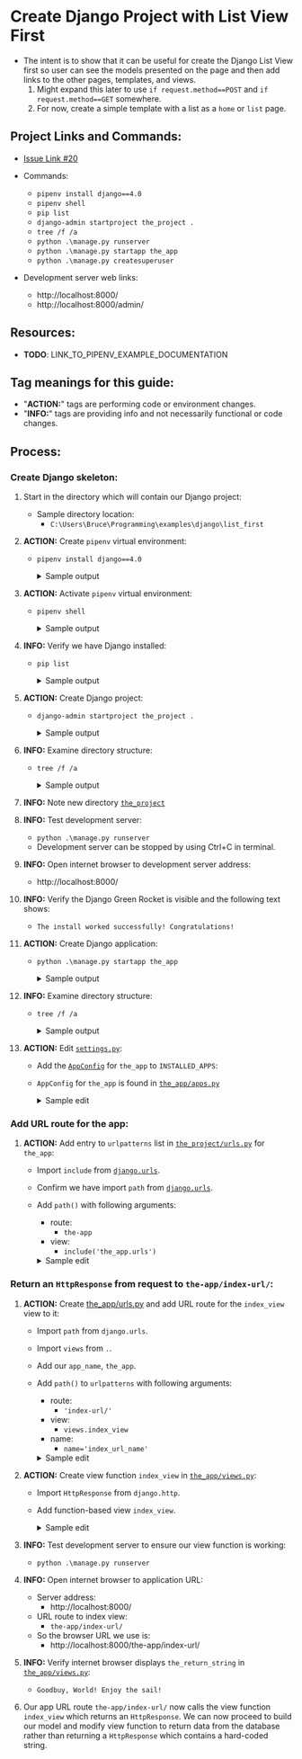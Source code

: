 # Create Django Project with List View First
* The intent is to show that it can be useful for create the Django List View first so user can see the models presented on the page and then add links to the other pages, templates, and views.
    1. Might expand this later to use `if request.method==POST` and `if request.method==GET` somewhere.
    1. For now, create a simple template with a list as a `home` or `list` page.

## Project Links and Commands:
* [Issue Link #20](https://github.com/brucestull/examples/issues/20)

* Commands:
    * `pipenv install django==4.0`
    * `pipenv shell`
    * `pip list`
    * `django-admin startproject the_project .`
    * `tree /f /a`
    * `python .\manage.py runserver`
    * `python .\manage.py startapp the_app`
    * `python .\manage.py createsuperuser`

* Development server web links:
    * http://localhost:8000/
    * http://localhost:8000/admin/

## Resources:
* **TODO**: LINK_TO_PIPENV_EXAMPLE_DOCUMENTATION

## Tag meanings for this guide:
* "**ACTION:**" tags are performing code or environment changes.
* "**INFO:**" tags are providing info and not necessarily functional or code changes.

## Process:

### Create Django skeleton:

1. Start in the directory which will contain our Django project:
    * Sample directory location:
        * `C:\Users\Bruce\Programming\examples\django\list_first`
1. **ACTION:** Create `pipenv` virtual environment:
    * `pipenv install django==4.0`
        <details>
        <summary>Sample output</summary>

            PS C:\Users\Bruce\Programming\examples\django\list_first> pipenv install django==4.0
            Creating a virtualenv for this project...
            Pipfile: C:\Users\Bruce\Programming\examples\django\list_first\Pipfile
            Using C:/Users/Bruce/AppData/Local/Programs/Python/Python310/python.exe (3.10.6) to create virtualenv...
            [   =] Creating virtual environment...created virtual environment CPython3.10.6.final.0-64 in 429ms
            creator CPython3Windows(dest=C:\Users\Bruce\.virtualenvs\list_first-KAifsCX6, clear=False, no_vcs_ignore=False, global=False)
            seeder FromAppData(download=False, pip=bundle, setuptools=bundle, wheel=bundle, via=copy, app_data_dir=C:\Users\Bruce\AppData\Local\pypa\virtualenv)
                added seed packages: pip==22.2.2, setuptools==63.4.3, wheel==0.37.1
            activators BashActivator,BatchActivator,FishActivator,NushellActivator,PowerShellActivator,PythonActivator

            Successfully created virtual environment!
            Virtualenv location: C:\Users\Bruce\.virtualenvs\list_first-KAifsCX6
            Creating a Pipfile for this project...
            Installing django==4.0...
            Adding django to Pipfile's [packages]...
            Installation Succeeded
            Pipfile.lock not found, creating...
            Locking [dev-packages] dependencies...
            Locking [packages] dependencies...
            Locking...
            Resolving dependencies...
            Success!
            Updated Pipfile.lock (036cf0)!
            Installing dependencies from Pipfile.lock (036cf0)...
            ================================ 0/0 - 00:00:00
            To activate this project's virtualenv, run pipenv shell.
            Alternatively, run a command inside the virtualenv with pipenv run.
            PS C:\Users\Bruce\Programming\examples\django\list_first>
        </details>

1. **ACTION:** Activate `pipenv` virtual environment:
    * `pipenv shell`
        <details>
        <summary>Sample output</summary>

            PS C:\Users\Bruce\Programming\examples\django\list_first> pipenv shell
            Launching subshell in virtual environment...
            PowerShell 7.2.6
            Copyright (c) Microsoft Corporation.

            https://aka.ms/powershell
            Type 'help' to get help.

            PS C:\Users\Bruce\Programming\examples\django\list_first>
        </details>

1. **INFO:** Verify we have Django installed:
    * `pip list`
        <details>
        <summary>Sample output</summary>

            PS C:\Users\Bruce\Programming\examples\django\list_first> pip list
            Package    Version
            ---------- -------
            asgiref    3.5.2
            Django     4.0
            pip        22.2.2
            setuptools 63.4.3
            sqlparse   0.4.2
            tzdata     2022.2
            wheel      0.37.1
            PS C:\Users\Bruce\Programming\examples\django\list_first>
        </details>

1. **ACTION:** Create Django project:
    * `django-admin startproject the_project .`
        <details>
        <summary>Sample output</summary>

            PS C:\Users\Bruce\Programming\examples\django\list_first> django-admin startproject the_project .
            PS C:\Users\Bruce\Programming\examples\django\list_first>
        </details>

1. **INFO:** Examine directory structure:
    * `tree /f /a`
        <details>
        <summary>Sample output</summary>

            PS C:\Users\Bruce\Programming\examples\django\list_first> tree /f /a
            Folder PATH listing for volume OS
            Volume serial number is CC00-DD12
            C:.
            |   manage.py
            |   Pipfile
            |   Pipfile.lock
            |   README.md
            |
            +---notes
            |       notes.md
            |
            \---the_project
                    asgi.py
                    settings.py
                    urls.py
                    wsgi.py
                    __init__.py

            PS C:\Users\Bruce\Programming\examples\django\list_first>
        </details>

1. **INFO:** Note new directory [`the_project`](../the_project/)

1. **INFO:** Test development server:
    * `python .\manage.py runserver`
    * Development server can be stopped by using Ctrl+C in terminal.

1. **INFO:** Open internet browser to development server address:
    * http://localhost:8000/

1. **INFO:** Verify the Django Green Rocket is visible and the following text shows:
    * `The install worked successfully! Congratulations!`

1. **ACTION:** Create Django application:
    * `python .\manage.py startapp the_app`
        <details>
        <summary>Sample output</summary>

            PS C:\Users\Bruce\Programming\examples\django\list_first> python .\manage.py startapp the_app
            PS C:\Users\Bruce\Programming\examples\django\list_first>
        </details>

1. **INFO:** Examine directory structure:
    * `tree /f /a`
        <details>
        <summary>Sample output</summary>

            PS C:\Users\Bruce\Programming\examples\django\list_first> tree /f /a
            Folder PATH listing for volume OS
            Volume serial number is CC00-DD12
            C:.
            |   db.sqlite3
            |   manage.py
            |   Pipfile
            |   Pipfile.lock
            |   README.md
            |
            +---notes
            |       notes.md
            |
            +---the_app
            |   |   admin.py
            |   |   apps.py
            |   |   models.py
            |   |   tests.py
            |   |   views.py
            |   |   __init__.py
            |   |
            |   \---migrations
            |           __init__.py
            |
            \---the_project
                    asgi.py
                    settings.py
                    urls.py
                    wsgi.py
                    __init__.py

            PS C:\Users\Bruce\Programming\examples\django\list_first>
        </details>

1. **ACTION:** Edit [`settings.py`](../the_project/settings.py):
    * Add the [`AppConfig`](https://docs.djangoproject.com/en/4.0/ref/applications/#django.apps.AppConfig) for `the_app` to `INSTALLED_APPS`:
    * `AppConfig` for `the_app` is found in [`the_app/apps.py`](../the_app/apps.py)
        <details>
        <summary>Sample edit</summary>

            INSTALLED_APPS = [
                ...
                'the_app.apps.TheAppConfig',
                ...
            ]
        </details>

### Add URL route for the app:
1. **ACTION:** Add entry to `urlpatterns` list in [`the_project/urls.py`](../the_project/urls.py) for `the_app`:
    * Import `include` from [`django.urls`](https://docs.djangoproject.com/en/4.0/ref/urls/).
    * Confirm we have import `path` from [`django.urls`](https://docs.djangoproject.com/en/4.0/ref/urls/).
    * Add `path()` with following arguments:
        * route:
            * `the-app`
        * view:
            * `include('the_app.urls')`

        <details>
        <summary>Sample edit</summary>

            ...
            from django.urls import path, include
            ...

            ...
            urlpatterns = [
                ...
                path('the-app/', include('the_app.urls')),
                ...
            ]
            ...
        </details>


### Return an `HttpResponse` from request to `the-app/index-url/`:

1. **ACTION:** Create [the_app/urls.py](../the_app/urls.py) and add URL route for the `index_view` view to it:
    * Import `path` from `django.urls`.
    * Import `views` from `.`.
    * Add our `app_name`, `the_app`.
    * Add `path()` to `urlpatterns` with following arguments:
        * route:
            * `'index-url/'`
        * view:
            * `views.index_view`
        * name:
            * `name='index_url_name'`

        <details>
        <summary>Sample edit</summary>

            from django.urls import path
            from . import views

            app_name = 'the_app'
            urlpatterns = [
                path('index-url/', views.index_view, name='index_url_name')
            ]
        </details>

1. **ACTION:** Create view function `index_view` in [`the_app/views.py`](../the_app/views.py):
    * Import `HttpResponse` from `django.http`.
    * Add function-based view `index_view`.
        <details>
        <summary>Sample edit</summary>

            ...
            from django.http import HttpResponse
            ...

            ...
            def index_view(request):
                the_return_string = 'Goodbuy, World! Enjoy the sail!'
                return HttpResponse(the_return_string)
            ...
        </details>

1. **INFO:** Test development server to ensure our view function is working:
    * `python .\manage.py runserver`

1. **INFO:** Open internet browser to application URL:
    * Server address:
        * http://localhost:8000/
    * URL route to index view:
        * `the-app/index-url/`
    * So the browser URL we use is:
        * http://localhost:8000/the-app/index-url/

1. **INFO:** Verify internet browser displays `the_return_string` in [`the_app/views.py`](../the_app/views.py):
    * `Goodbuy, World! Enjoy the sail!`

1. Our app URL route `the-app/index-url/` now calls the view function `index_view` which returns an `HttpResponse`. We can now proceed to build our model and modify view function to return data from the database rather than returning a `HttpResponse` which contains a hard-coded string.


